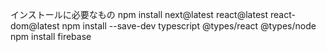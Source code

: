 インストールに必要なもの
npm install next@latest react@latest react-dom@latest
npm install --save-dev typescript @types/react @types/node
npm install firebase
